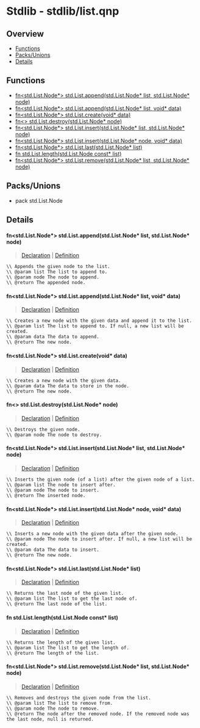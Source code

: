 
# Stdlib - stdlib/list.qnp

## Overview
 - [Functions](#functions)
 - [Packs/Unions](#packs-unions)
 - [Details](#details)


## Functions
 - [fn<std.List.Node*> std.List.append(std.List.Node* list, std.List.Node* node)](#ref_25fcc4b61b9b3de1772b55d81f1fa32e)
 - [fn<std.List.Node*> std.List.append(std.List.Node* list, void* data)](#ref_296cd905ff75c18fe0c33cf214691b84)
 - [fn<std.List.Node*> std.List.create(void* data)](#ref_b2a329fecf413623aa381c00fc8cbd76)
 - [fn<> std.List.destroy(std.List.Node* node)](#ref_3d50fd068dc4f5f0e09a291f3e1ce691)
 - [fn<std.List.Node*> std.List.insert(std.List.Node* list, std.List.Node* node)](#ref_09e2ac15eb4f4bd4f14ec4978c574ee1)
 - [fn<std.List.Node*> std.List.insert(std.List.Node* node, void* data)](#ref_46f53c89b5cebf63772a5c3cdb1bacc9)
 - [fn<std.List.Node*> std.List.last(std.List.Node* list)](#ref_fa91d57e5c66f80cd6be0d370764048e)
 - [fn<u64> std.List.length(std.List.Node const* list)](#ref_d7fa25e1bc02f6978c06432879ebb776)
 - [fn<std.List.Node*> std.List.remove(std.List.Node* list, std.List.Node* node)](#ref_4671747c320b75a8e99e64113946830d)

## Packs/Unions
 - pack std.List.Node

## Details
#### <a id="ref_25fcc4b61b9b3de1772b55d81f1fa32e"/>fn<std.List.Node*> std.List.append(std.List.Node* list, std.List.Node* node)
> [Declaration](/stdlib/list.qnp?plain=1#L32) | [Definition](/stdlib/list.qnp?plain=1#L79)
```qinp
\\ Appends the given node to the list.
\\ @param list The list to append to.
\\ @param node The node to append.
\\ @return The appended node.
```
#### <a id="ref_296cd905ff75c18fe0c33cf214691b84"/>fn<std.List.Node*> std.List.append(std.List.Node* list, void* data)
> [Declaration](/stdlib/list.qnp?plain=1#L26) | [Definition](/stdlib/list.qnp?plain=1#L76)
```qinp
\\ Creates a new node with the given data and append it to the list.
\\ @param list The list to append to. If null, a new list will be created.
\\ @param data The data to append.
\\ @return The new node.
```
#### <a id="ref_b2a329fecf413623aa381c00fc8cbd76"/>fn<std.List.Node*> std.List.create(void* data)
> [Declaration](/stdlib/list.qnp?plain=1#L16) | [Definition](/stdlib/list.qnp?plain=1#L67)
```qinp
\\ Creates a new node with the given data.
\\ @param data The data to store in the node.
\\ @return The new node.
```
#### <a id="ref_3d50fd068dc4f5f0e09a291f3e1ce691"/>fn<> std.List.destroy(std.List.Node* node)
> [Declaration](/stdlib/list.qnp?plain=1#L20) | [Definition](/stdlib/list.qnp?plain=1#L73)
```qinp
\\ Destroys the given node.
\\ @param node The node to destroy.
```
#### <a id="ref_09e2ac15eb4f4bd4f14ec4978c574ee1"/>fn<std.List.Node*> std.List.insert(std.List.Node* list, std.List.Node* node)
> [Declaration](/stdlib/list.qnp?plain=1#L44) | [Definition](/stdlib/list.qnp?plain=1#L89)
```qinp
\\ Inserts the given node (of a list) after the given node of a list.
\\ @param list The node to insert after.
\\ @param node The node to insert.
\\ @return The inserted node.
```
#### <a id="ref_46f53c89b5cebf63772a5c3cdb1bacc9"/>fn<std.List.Node*> std.List.insert(std.List.Node* node, void* data)
> [Declaration](/stdlib/list.qnp?plain=1#L38) | [Definition](/stdlib/list.qnp?plain=1#L86)
```qinp
\\ Inserts a new node with the given data after the given node.
\\ @param node The node to insert after. If null, a new list will be created.
\\ @param data The data to insert.
\\ @return The new node.
```
#### <a id="ref_fa91d57e5c66f80cd6be0d370764048e"/>fn<std.List.Node*> std.List.last(std.List.Node* list)
> [Declaration](/stdlib/list.qnp?plain=1#L60) | [Definition](/stdlib/list.qnp?plain=1#L124)
```qinp
\\ Returns the last node of the given list.
\\ @param list The list to get the last node of.
\\ @return The last node of the list.
```
#### <a id="ref_d7fa25e1bc02f6978c06432879ebb776"/>fn<u64> std.List.length(std.List.Node const* list)
> [Declaration](/stdlib/list.qnp?plain=1#L55) | [Definition](/stdlib/list.qnp?plain=1#L117)
```qinp
\\ Returns the length of the given list.
\\ @param list The list to get the length of.
\\ @return The length of the list.
```
#### <a id="ref_4671747c320b75a8e99e64113946830d"/>fn<std.List.Node*> std.List.remove(std.List.Node* list, std.List.Node* node)
> [Declaration](/stdlib/list.qnp?plain=1#L50) | [Definition](/stdlib/list.qnp?plain=1#L97)
```qinp
\\ Removes and destroys the given node from the list.
\\ @param list The list to remove from.
\\ @param node The node to remove.
\\ @return The node after the removed node. If the removed node was the last node, null is returned.
```


